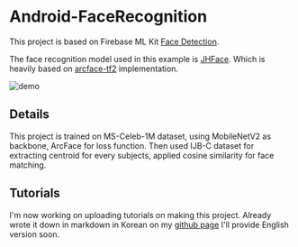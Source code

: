 # Android-FaceRecognition

This project is based on Firebase ML Kit [Face Detection](https://developers.google.com/ml-kit/vision/face-detection/android).

The face recognition model used in this example is [JHFace](https://github.com/joonb14/JHFace). Which is heavily based on [arcface-tf2](https://github.com/peteryuX/arcface-tf2) implementation.

 ![demo](./demo/demo.gif)

## Details

This project is trained on MS-Celeb-1M dataset, using MobileNetV2 as backbone, ArcFace for loss function. Then used IJB-C dataset for extracting centroid for every subjects, applied cosine similarity for face matching.

## Tutorials

I'm now working on uploading tutorials on making this project. Already wrote it down in markdown in Korean on my [github page](https://joonb14.github.io/tag/face-recognition/) I'll provide English version soon.


